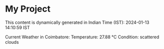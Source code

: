 # My Project

This content is dynamically generated in Indian Time (IST): 2024-01-13 14:10:59 IST


Current Weather in Coimbatore:
Temperature: 27.88 °C
Condition: scattered clouds
